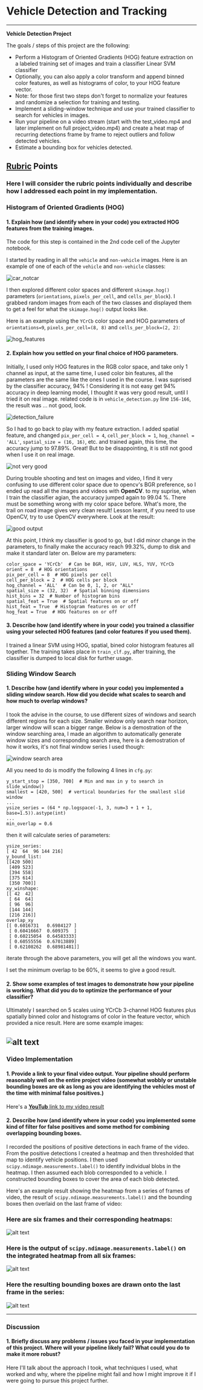 # Vehicle Detection and Tracking
---

**Vehicle Detection Project**

The goals / steps of this project are the following:

* Perform a Histogram of Oriented Gradients (HOG) feature extraction on a labeled training set of images and train a classifier Linear SVM classifier
* Optionally, you can also apply a color transform and append binned color features, as well as histograms of color, to your HOG feature vector. 
* Note: for those first two steps don't forget to normalize your features and randomize a selection for training and testing.
* Implement a sliding-window technique and use your trained classifier to search for vehicles in images.
* Run your pipeline on a video stream (start with the test_video.mp4 and later implement on full project_video.mp4) and create a heat map of recurring detections frame by frame to reject outliers and follow detected vehicles.
* Estimate a bounding box for vehicles detected.

[//]: # (Image References)
[image1]: ./examples/car_not_car.png
[image2]: ./examples/HOG_example.jpg
[image3]: ./examples/sliding_windows.jpg
[image4]: ./examples/sliding_window.jpg
[image5]: ./examples/bboxes_and_heat.png
[image6]: ./examples/labels_map.png
[image7]: ./examples/output_bboxes.png
[video1]: ./project_video.mp4

## [Rubric](https://review.udacity.com/#!/rubrics/513/view) Points
### Here I will consider the rubric points individually and describe how I addressed each point in my implementation.  


### Histogram of Oriented Gradients (HOG)

#### 1. Explain how (and identify where in your code) you extracted HOG features from the training images.

The code for this step is contained in the 2nd code cell of the Jupyter notebook.

I started by reading in all the `vehicle` and `non-vehicle` images.  Here is an example of one of each of the `vehicle` and `non-vehicle` classes:

![car_notcar](output_images/car_notcar.png)

I then explored different color spaces and different `skimage.hog()` parameters (`orientations`, `pixels_per_cell`, and `cells_per_block`).  I grabbed random images from each of the two classes and displayed them to get a feel for what the `skimage.hog()` output looks like.

Here is an example using the `YCrCb` color space and HOG parameters of `orientations=9`, `pixels_per_cell=(8, 8)` and `cells_per_block=(2, 2)`:

![hog_features](output_images/hog_features.png)

#### 2. Explain how you settled on your final choice of HOG parameters.

Initially, I used only HOG features in the RGB color space, and take only 1 channel as input, at the same time, I used color bin features, all the parameters are the same like the ones I used in the course. I was suprised by the classifier accuracy, 94% ! Considering it is not easy get 94% accuracy in deep learning model, I thought it was very good result, until I tried it on real image. related code is in `vehicle_detection.py` line `156-166`, the result was ... not good, look.

![detection_failure](output_images/detection_failure.png)

So I had to go back to play with my feature extraction. I added spatial feature, and changed `pix_per_cell = 4`, `cell_per_block = 1`, `hog_channel = 'ALL'`, `spatial_size = (16, 16)`, etc. and trained again, this time, the accuracy jump to 97.89%. Great! But to be disappointing, it is still not good when I use it on real image.

![not very good](output_images/bbox_detected.png)

During trouble shooting and test on images and video, I find it very confusing to use different color space due to opencv's BGR preference, so I ended up read all the images and videos with **OpenCV**. to my suprise, when I train the classifier agian, the accuracy jumped again to 99.04 %. There must be something wrong with my color space before. What's more, the trail on road image gives very clean result! Lesson learnt, if you need to use OpenCV, try to use OpenCV everywhere. Look at the result:

![good output](output_images/good_output.png)

At this point, I think my classifier is good to go, but I did minor change in the parameters, to finally make the accuracy reach 99.32%, dump to disk and make it standard later on. Below are my parameters:

```
color_space = 'YCrCb'  # Can be BGR, HSV, LUV, HLS, YUV, YCrCb
orient = 8  # HOG orientations
pix_per_cell = 8  # HOG pixels per cell
cell_per_block = 2  # HOG cells per block
hog_channel = 'ALL'  # Can be 0, 1, 2, or "ALL"
spatial_size = (32, 32)  # Spatial binning dimensions
hist_bins = 32  # Number of histogram bins
spatial_feat = True  # Spatial features on or off
hist_feat = True  # Histogram features on or off
hog_feat = True  # HOG features on or off
```

#### 3. Describe how (and identify where in your code) you trained a classifier using your selected HOG features (and color features if you used them).

I trained a linear SVM using HOG, spatial, bined color histogram features all together. The training takes place in `train_clf.py`, after training, the classifier is dumped to local disk for further usage.

### Sliding Window Search

#### 1. Describe how (and identify where in your code) you implemented a sliding window search.  How did you decide what scales to search and how much to overlap windows?

I took the advise in the course, to use different sizes of windows and search different regions for each size. Smaller window only search near horizon, larger window will scan a bigger range. Below is a demostration of the window searching area, I made an algorithm to automatically generate window sizes and corresponding search area, here is a demostration of how it works, it's not final window series I used though:

![window search area](output_images/bbox_series.png)


All you need to do is modify the following 4 lines in `cfg.py`:

```
y_start_stop = [350, 700]  # Min and max in y to search in slide_window()
smallest = [420, 500]  # vertical boundaries for the smallest slid window
...
ysize_series = (64 * np.logspace(-1, 3, num=3 + 1 + 1, base=1.5)).astype(int)
...
min_overlap = 0.6
```

then it will calculate series of parameters:

```
ysize_series:  
[ 42  64  96 144 216]
y_bound_list:  
[[420 500]
 [409 523]
 [394 558]
 [375 614]
 [350 700]]
xy_winshape:  
[[ 42  42]
 [ 64  64]
 [ 96  96]
 [144 144]
 [216 216]]
overlap_xy 
[[ 0.6016731   0.6984127 ]
 [ 0.60416667  0.609375  ]
 [ 0.60215054  0.64583333]
 [ 0.60555556  0.67013889]
 [ 0.62108262  0.68981481]]
```

iterate through the above parameters, you will get all the windows you want.

I set the minimum overlap to be 60%, it seems to give a good result.


#### 2. Show some examples of test images to demonstrate how your pipeline is working.  What did you do to optimize the performance of your classifier?

Ultimately I searched on 5 scales using YCrCb 3-channel HOG features plus spatially binned color and histograms of color in the feature vector, which provided a nice result.  Here are some example images:

![alt text][image4]
---

### Video Implementation

#### 1. Provide a link to your final video output.  Your pipeline should perform reasonably well on the entire project video (somewhat wobbly or unstable bounding boxes are ok as long as you are identifying the vehicles most of the time with minimal false positives.)
Here's a [**YouTub** link to my video result](https://youtu.be/3XbAJEAkZTM)


#### 2. Describe how (and identify where in your code) you implemented some kind of filter for false positives and some method for combining overlapping bounding boxes.

I recorded the positions of positive detections in each frame of the video.  From the positive detections I created a heatmap and then thresholded that map to identify vehicle positions.  I then used `scipy.ndimage.measurements.label()` to identify individual blobs in the heatmap.  I then assumed each blob corresponded to a vehicle.  I constructed bounding boxes to cover the area of each blob detected.  

Here's an example result showing the heatmap from a series of frames of video, the result of `scipy.ndimage.measurements.label()` and the bounding boxes then overlaid on the last frame of video:

### Here are six frames and their corresponding heatmaps:

![alt text][image5]

### Here is the output of `scipy.ndimage.measurements.label()` on the integrated heatmap from all six frames:
![alt text][image6]

### Here the resulting bounding boxes are drawn onto the last frame in the series:
![alt text][image7]



---

### Discussion

#### 1. Briefly discuss any problems / issues you faced in your implementation of this project.  Where will your pipeline likely fail?  What could you do to make it more robust?

Here I'll talk about the approach I took, what techniques I used, what worked and why, where the pipeline might fail and how I might improve it if I were going to pursue this project further.  

